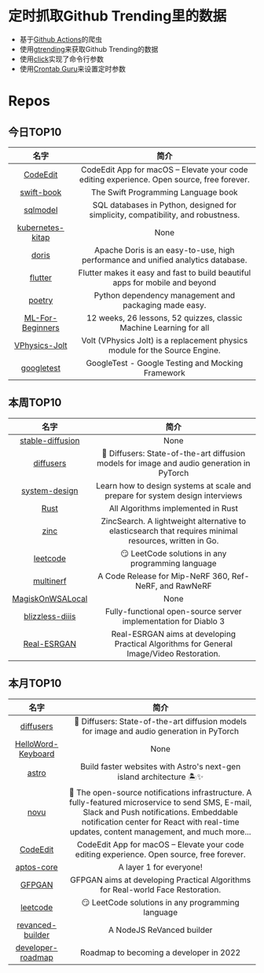 # 定时抓取Github Trending里的数据
* 基于[Github Actions](https://docs.github.com/en/actions)的爬虫
* 使用[gtrending](https://github.com/hedythedev/gtrending)来获取Github Trending的数据
* 使用[click](https://github.com/pallets/click)实现了命令行参数
* 使用[Crontab Guru](https://crontab.guru/)来设置定时参数

# Repos
## 今日TOP10 
<!-- START OF DAILY_TOP10_REPOS -->
| 名字 | 简介 |
| :----: | :----: |
| [CodeEdit](https://github.com/CodeEditApp/CodeEdit) | CodeEdit App for macOS – Elevate your code editing experience. Open source, free forever. |
| [swift-book](https://github.com/apple/swift-book) | The Swift Programming Language book |
| [sqlmodel](https://github.com/tiangolo/sqlmodel) | SQL databases in Python, designed for simplicity, compatibility, and robustness. |
| [kubernetes-kitap](https://github.com/mstrYoda/kubernetes-kitap) | None |
| [doris](https://github.com/apache/doris) | Apache Doris is an easy-to-use, high performance and unified analytics database. |
| [flutter](https://github.com/flutter/flutter) | Flutter makes it easy and fast to build beautiful apps for mobile and beyond |
| [poetry](https://github.com/python-poetry/poetry) | Python dependency management and packaging made easy. |
| [ML-For-Beginners](https://github.com/microsoft/ML-For-Beginners) | 12 weeks, 26 lessons, 52 quizzes, classic Machine Learning for all |
| [VPhysics-Jolt](https://github.com/Joshua-Ashton/VPhysics-Jolt) | Volt (VPhysics Jolt) is a replacement physics module for the Source Engine. |
| [googletest](https://github.com/google/googletest) | GoogleTest - Google Testing and Mocking Framework |
<!-- END OF DAILY_TOP10_REPOS -->

## 本周TOP10
<!-- START OF WEEKLY_TOP10_REPOS -->
| 名字 | 简介 |
| :----: | :----: |
| [stable-diffusion](https://github.com/CompVis/stable-diffusion) | None |
| [diffusers](https://github.com/huggingface/diffusers) | 🤗 Diffusers: State-of-the-art diffusion models for image and audio generation in PyTorch |
| [system-design](https://github.com/karanpratapsingh/system-design) | Learn how to design systems at scale and prepare for system design interviews |
| [Rust](https://github.com/TheAlgorithms/Rust) | All Algorithms implemented in Rust |
| [zinc](https://github.com/zinclabs/zinc) | ZincSearch. A lightweight alternative to elasticsearch that requires minimal resources, written in Go. |
| [leetcode](https://github.com/doocs/leetcode) | 😏 LeetCode solutions in any programming language | 多种编程语言实现 LeetCode、《剑指 Offer（第 2 版）》、《程序员面试金典（第 6 版）》题解 |
| [multinerf](https://github.com/google-research/multinerf) | A Code Release for Mip-NeRF 360, Ref-NeRF, and RawNeRF |
| [MagiskOnWSALocal](https://github.com/LSPosed/MagiskOnWSALocal) | None |
| [blizzless-diiis](https://github.com/blizzless/blizzless-diiis) | Fully-functional open-source server implementation for Diablo 3 |
| [Real-ESRGAN](https://github.com/xinntao/Real-ESRGAN) | Real-ESRGAN aims at developing Practical Algorithms for General Image/Video Restoration. |
<!-- END OF WEEKLY_TOP10_REPOS -->

## 本月TOP10
<!-- START OF MONTHLY_TOP10_REPOS -->
| 名字 | 简介 |
| :----: | :----: |
| [diffusers](https://github.com/huggingface/diffusers) | 🤗 Diffusers: State-of-the-art diffusion models for image and audio generation in PyTorch |
| [HelloWord-Keyboard](https://github.com/peng-zhihui/HelloWord-Keyboard) | None |
| [astro](https://github.com/withastro/astro) | Build faster websites with Astro's next-gen island architecture 🏝✨ |
| [novu](https://github.com/novuhq/novu) | 🚀 The open-source notifications infrastructure. A fully-featured microservice to send SMS, E-mail, Slack and Push notifications. Embeddable notification center for React with real-time updates, content management, and much more... |
| [CodeEdit](https://github.com/CodeEditApp/CodeEdit) | CodeEdit App for macOS – Elevate your code editing experience. Open source, free forever. |
| [aptos-core](https://github.com/aptos-labs/aptos-core) | A layer 1 for everyone! |
| [GFPGAN](https://github.com/TencentARC/GFPGAN) | GFPGAN aims at developing Practical Algorithms for Real-world Face Restoration. |
| [leetcode](https://github.com/doocs/leetcode) | 😏 LeetCode solutions in any programming language | 多种编程语言实现 LeetCode、《剑指 Offer（第 2 版）》、《程序员面试金典（第 6 版）》题解 |
| [revanced-builder](https://github.com/reisxd/revanced-builder) | A NodeJS ReVanced builder |
| [developer-roadmap](https://github.com/kamranahmedse/developer-roadmap) | Roadmap to becoming a developer in 2022 |
<!-- END OF MONTHLY_TOP10_REPOS -->
